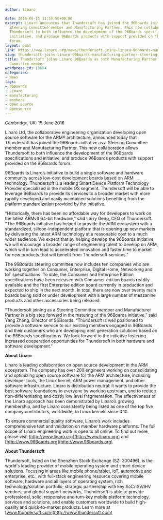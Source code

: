 ```yaml
---
author: linaro

date: 2016-06-15 11:58:50+00:00
excerpt: Linaro announces that Thundersoft has joined the 96Boards initiative as a
  Steering Committee member and Manufacturing Partner. This new collaboration allows
  Thundersoft to both influence the development of the 96Boards specifications and
  initiative, and produce 96Boards products with support provided on the 96Boards
  forum.
layout: post
link: https://www.linaro.org/news/thundersoft-joins-linaro-96boards-manufacturing-partner-steering-committee-member/
slug: thundersoft-joins-linaro-96boards-manufacturing-partner-steering-committee-member
title: Thundersoft joins Linaro 96Boards as both Manufacturing Partner and Steering
  Committee member
wordpress_id: 10684
categories:
- News
tags:
- 96Boards
- Linaro
- manufacturing
- members
- Open Source
- Opensource
---
```


Cambridge, UK: 15 June 2016

Linaro Ltd, the collaborative engineering organization developing open source software for the ARM® architecture, announced today that Thundersoft has joined the 96Boards initiative as a Steering Committee member and Manufacturing Partner. This new collaboration allows Thundersoft to both influence the development of the 96Boards specifications and initiative, and produce 96Boards products with support provided on the 96Boards forum.

96Boards is Linaro’s initiative to build a single software and hardware community across low-cost development boards based on ARM technology. Thundersoft is a leading Smart Device Platform Technology Provider specialized in the mobile OS segment. Thundersoft will be able to leverage 96Boards to provide its services to a broader market with more rapidly developed and easily maintained solutions benefiting from the platform standardization provided by the initiative.

“Historically, there has been no affordable way for developers to work on the latest ARMv8 64-bit hardware,” said Larry Geng, CEO of Thundersoft. “The 96Boards initiative has helped to provide the ARM ecosystem with a standardized, silicon-independent platform that is opening up new markets by delivering the latest ARM technology at a reasonable cost to a much wider audience. We expect that by helping develop the 96Boards initiative, we will encourage a broader range of engineering talent to develop on ARM, which will in turn lead to accelerated innovation and faster time to market for new products that will benefit from Thundersoft services.”

The 96Boards steering committee now includes ten companies who are working together on Consumer, Enterprise, Digital Home, Networking and IoT specifications. To date, the Consumer and Enterprise Edition specifications have been released with Consumer edition boards readily available and the first Enterprise edition board currently in production and expected to ship in the next month. In total, there are now over twenty main boards being sold or under development with a large number of mezzanine products and other accessories being released.

“Thundersoft joining as a Steering Committee member and Manufacturer Partner is a big step forward in the maturing of the 96Boards initiative,” said Yang Zhang, Director of 96Boards. “Thundersoft is well positioned to provide a software service to our existing members engaged in 96Boards and their customers who are developing next generation solutions based on the 96Boards specifications. We look forward to the initiative fostering increased cooperation opportunities for Thundersoft in both hardware and software development.”

**About Linaro**

Linaro is leading collaboration on open source development in the ARM ecosystem. The company has over 200 engineers working on consolidating and optimizing open source software for the ARM architecture, including developer tools, the Linux kernel, ARM power management, and other software infrastructure. Linaro is distribution neutral: it wants to provide the best software foundations to everyone by working upstream, and to reduce non-differentiating and costly low level fragmentation. The effectiveness of the Linaro approach has been demonstrated by Linaro’s growing membership, and by Linaro consistently being listed as one of the top five company contributors, worldwide, to Linux kernels since 3.10.

To ensure commercial quality software, Linaro’s work includes comprehensive test and validation on member hardware platforms. The full scope of Linaro engineering work is open to all online. To find out more, please visit [http://www.linaro.org](http://www.linaro.org) and [http://www.96Boards.org](http://www.96boards.org)

**About Thundersoft**

Thundersoft, listed on the Shenzhen Stock Exchange (SZ: 300496), is the world's leading provider of mobile operating system and smart device solutions. Focusing in areas like mobile phone/tablet, IoT, automotive and enterprise, etc., with full-stack engineering resource covering mobile software, hardware and all layers of operating system, rich technology/solution portfolio, strategic partnership with key SoC/ISV/IHV vendors, and global support networks, Thundersoft is able to provide professional, solid, responsive and turn-key mobile platform technology, services and solutions, and enable customers worldwide to build high-quality and quick-to-market products. Learn more at [www.thundersoft.com](http://www.thundersoft.com)


